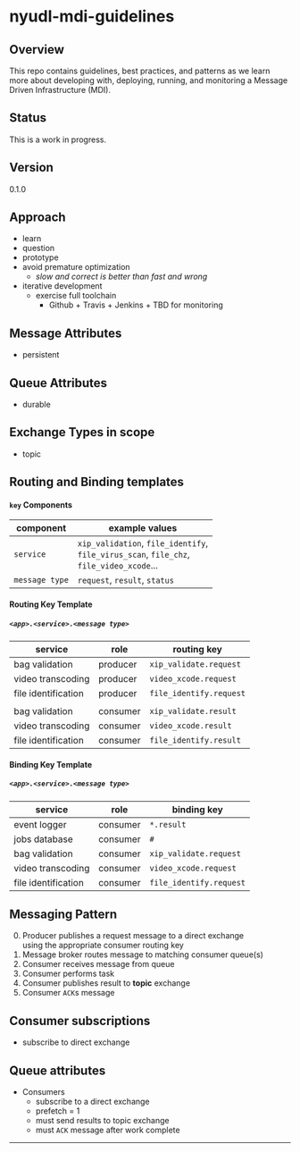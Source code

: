 # nyudl-mdi-guidelines


## Overview
This repo contains guidelines, best practices, and patterns as we
learn more about developing with, deploying, running, and monitoring a
Message Driven Infrastructure (MDI).

## Status
This is a work in progress.


## Version
0.1.0

## Approach
* learn
* question
* prototype
* avoid premature optimization
  * *slow and correct is better than fast and wrong*
* iterative development
  * exercise full toolchain
    * Github + Travis + Jenkins + TBD for monitoring

## Message Attributes
* persistent

## Queue Attributes
* durable

## Exchange Types in scope
* topic

## Routing and Binding templates

#### `key` Components
| component      | example values |
|----------------|----------------|
| `service`      | `xip_validation`, `file_identify`, <br>`file_virus_scan`, `file_chz`, <br>`file_video_xcode`...|
| `message type` | `request`, `result`, `status` |


#### Routing Key Template
##### `<app>.<service>.<message type>`
| service             | role     | routing key                   |
|---------------------|----------|-------------------------------|
| bag validation      | producer | `xip_validate.request`  |
| video transcoding   | producer | `video_xcode.request`   |
| file identification | producer | `file_identify.request` |
|                     |          |                               |
| bag validation      | consumer | `xip_validate.result`   |
| video transcoding   | consumer | `video_xcode.result`    |
| file identification | consumer | `file_identify.result`  |


#### Binding Key Template
##### `<app>.<service>.<message type>`
| service             | role     | binding key                   |
|---------------------|----------|-------------------------------|
| event logger        | consumer | `*.result`              |
| jobs database       | consumer | `#`                     |
| bag validation      | consumer | `xip_validate.request`  |
| video transcoding   | consumer | `video_xcode.request`   |
| file identification | consumer | `file_identify.request` |


## Messaging Pattern
0. Producer publishes a request message to a direct exchange  
   using the appropriate consumer routing key
0. Message broker routes message to matching consumer queue(s)
0. Consumer receives message from queue
0. Consumer performs task
0. Consumer publishes result to **topic** exchange
0. Consumer `ACK`s message

## Consumer subscriptions
* subscribe to direct exchange

## Queue attributes
* Consumers
  * subscribe to a direct exchange
  * prefetch = 1
  * must send results to topic exchange
  * must `ACK` message after work complete

----
